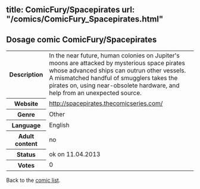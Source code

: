 title: ComicFury/Spacepirates
url: "/comics/ComicFury_Spacepirates.html"
---
Dosage comic ComicFury/Spacepirates
-----------------------------------------

<table class="comicinfo">
<tr>
<th>Description</th><td>In the near future, human colonies on Jupiter's moons are attacked by mysterious space pirates whose advanced ships can outrun other vessels. A mismatched handful of smugglers takes the pirates on, using near-obsolete hardware, and help from an unexpected source.</td>
</tr>
<tr>
<th>Website</th><td><a href="http://spacepirates.thecomicseries.com/">http://spacepirates.thecomicseries.com/</a></td>
</tr>
<tr>
<th>Genre</th><td>Other</td>
</tr>
<tr>
<th>Language</th><td>English</td>
</tr>
<tr>
<th>Adult content</th><td>no</td>
</tr>
<tr>
<th>Status</th><td>ok on 11.04.2013</td>
</tr>
<tr>
<th>Votes</th><td>0</div></td>
</tr>
</table>

Back to the [comic list](../comic-index.html).
